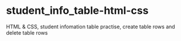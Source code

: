 # student_info_table-html-css
HTML &amp; CSS, student infomation table practise, create table rows and delete table rows
